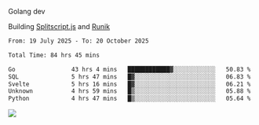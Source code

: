 Golang dev

Building [Splitscript.js](https://splitscript.js.org) and [Runik](https://runik.dev)

<!--START_SECTION:waka-->

```txt
From: 19 July 2025 - To: 20 October 2025

Total Time: 84 hrs 45 mins

Go                43 hrs 4 mins   ████████████▓░░░░░░░░░░░░   50.83 %
SQL               5 hrs 47 mins   █▓░░░░░░░░░░░░░░░░░░░░░░░   06.83 %
Svelte            5 hrs 16 mins   █▓░░░░░░░░░░░░░░░░░░░░░░░   06.21 %
Unknown           4 hrs 59 mins   █▒░░░░░░░░░░░░░░░░░░░░░░░   05.88 %
Python            4 hrs 47 mins   █▒░░░░░░░░░░░░░░░░░░░░░░░   05.64 %
```

<!--END_SECTION:waka-->
![](https://github-readme-stats.vercel.app/api/top-langs/?username=ultravioletasdf&langs_count=8&theme=dracula&layout=compact&hide_border=true)
